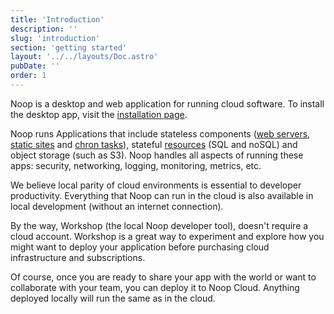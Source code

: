 ```yaml
---
title: 'Introduction'
description: ''
slug: 'introduction'
section: 'getting started'
layout: '../../layouts/Doc.astro'
pubDate: ''
order: 1
---
```


Noop is a desktop and web application for running cloud software. To install the desktop app, visit the [installation page](/docs/installation).

Noop runs Applications that include stateless components ([web servers](/docs/services/), [static sites](/docs/statics/) and [chron tasks](/tasks/)), stateful [resources](/docs/resources/) (SQL and noSQL) and object storage (such as S3). Noop handles all aspects of running these apps: security, networking, logging, monitoring, metrics, etc.

We believe local parity of cloud environments is essential to developer productivity. Everything that Noop can run in the cloud is also available in local development (without an internet connection).

By the way, Workshop (the local Noop developer tool), doesn't require a cloud account. Workshop is a great way to experiment and explore how you might want to deploy your application before purchasing cloud infrastructure and subscriptions.

Of course, once you are ready to share your app with the world or want to collaborate with your team, you can deploy it to Noop Cloud. Anything deployed locally will run the same as in the cloud.
